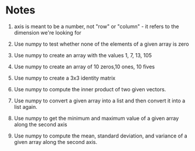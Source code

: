 # Notes

1. axis is meant to be a number, not "row" or "column" - it refers to the dimension we're looking for

1. Use numpy to test whether none of the elements of a given array is zero
1. Use numpy to create an array with the values 1, 7, 13, 105
1. Use numpy to create an array of 10 zeros,10 ones, 10 fives
1. Use numpy to create a 3x3 identity matrix
1. Use numpy to compute the inner product of two given vectors.
1. Use numpy to convert a given array into a list and then convert it into a list again.
1. Use numpy to get the minimum and maximum value of a given array along the second axis
1. Use numpy to compute the mean, standard deviation, and variance of a given array along the second axis.
